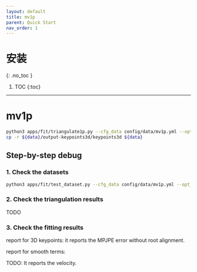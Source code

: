 ```yaml
---
layout: default
title: mv1p
parent: Quick Start
nav_order: 1
---
```


# 安装
{: .no_toc }

1. TOC
{:toc}
---

# mv1p


```bash
python3 apps/fit/triangulate1p.py --cfg_data config/data/mv1p.yml --opt_data args.path ${data} args.out ${data}/output-keypoints3d --cfg_exp config/recon/mv1p-total.yml
cp -r ${data}/output-keypoints3d/keypoints3d ${data}
```


## Step-by-step debug

### 1. Check the datasets

```bash
python3 apps/fit/test_dataset.py --cfg_data config/data/mv1p.yml --opt_data args.path ${data} args.out ${data}/output-keypoints3d
```

### 2. Check the triangulation results

TODO

### 3. Check the fitting results

report for 3D keypoints:
it reports the MPJPE error without root alignment.

report for smooth terms:

TODO: It reports the velocity.
